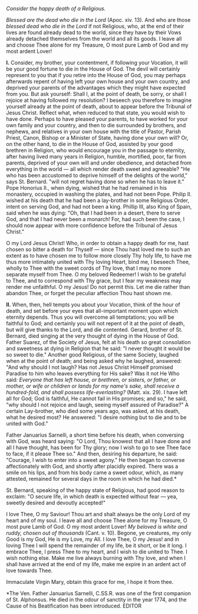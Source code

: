 
*Consider the happy death of a Religious.*

*Blessed are the dead who die in the Lord* (Apoc. xiv. 13). And who are those *blessed dead who die in the Lord* if not Religious, who, at the end of their lives are found already dead to the world, since they have by their Vows already detached themselves from the world and all its goods. I leave all and choose Thee alone for my Treasure, O most pure Lamb of God and my most ardent Lover!

**I\.** Consider, my brother, your contentment, if following your Vocation, it will be your good fortune to die in the House of God. The devil will certainly represent to you that if you retire into the House of God, you may perhaps afterwards repent of having left your own house and your own country, and deprived your parents of the advantages which they might have expected from you. But ask yourself: Shall I, at the point of death, be sorry, or shall I rejoice at having followed my resolution? I beseech you therefore to imagine yourself already at the point of death, about to appear before the Tribunal of Jesus Christ. Reflect what, when reduced to that state, you would wish to have done. Perhaps to have pleased your parents, to have worked for your own family and your country, and then to die surrounded by brothers, and nephews, and relatives in your own house with the title of Pastor, Parish Priest, Canon, Bishop or a Minister of State, having done your own will? Or, on the other hand, to die in the House of God, assisted by your good brethren in Religion, who would encourage you in the passage to eternity, after having lived many years in Religion, humble, mortified, poor, far from parents, deprived of your own will and under obedience, and detached from everything in the world — all which render death sweet and agreeable? \"He who has been accustomed to deprive himself of the delights of the world,\" says St. Bernard. \"will not regret having done so when he has to leave it.\" Pope Honorius II., when dying, wished that he had remained in his monastery, occupied in washing the plates, and had not been Pope. Philip II. wished at his death that he had been a lay-brother in some Religious Order, intent on serving God, and had not been a king. Phillip III, also King of Spain, said when he was dying: \"Oh, that I had been in a desert, there to serve God, and that I had never been a monarch! For, had such been the case, I should now appear with more confidence before the Tribunal of Jesus Christ.\"

O my Lord Jesus Christ! Who, in order to obtain a happy death for me, hast chosen so bitter a death for Thyself — since Thou hast loved me to such an extent as to have chosen me to follow more closely Thy holy life, to have me thus more intimately united with Thy loving Heart, bind me, I beseech Thee, wholly to Thee with the sweet cords of Thy love, that I may no more separate myself from Thee. O my beloved Redeemer! I wish to be grateful to Thee, and to correspond with Thy grace, but I fear my weakness may render me unfaithful. O my Jesus! Do not permit this. Let me die rather than abandon Thee, or forget the peculiar affection Thou hast shown me.

**II\.** When, then, hell tempts you about your Vocation, think of the hour of death, and set before your eyes that all-important moment upon which eternity depends. Thus you will overcome all temptations; you will be faithful to God; and certainly you will not repent of it at the point of death, but will give thanks to the Lord, and die contented. Gerard, brother of St. Bernard, died singing at the very thought of dying in the House of God. Father Suarez, of the Society of Jesus, felt at his death so great consolation and sweetness at dying in Religion that he said: \"I never thought it would be so sweet to die.\" Another good Religious, of the same Society, laughed when at the point of death; and being asked why he laughed, answered: \"And why should I not laugh? Has not Jesus Christ Himself promised Paradise to him who leaves everything for His sake? Was it not He Who said: *Everyone that has left house, or brethren, or sisters, or father, or mother, or wife or children or lands for my name\'s sake, shall receive a hundred-fold, and shall possess life-everlasting?* (Matt. xix. 29). I have left all for God; God is faithful, He cannot fail in His promises; and so,\" he said, \"why should I not rejoice and laugh, seeing myself assured of Paradise?\" A certain Lay-brother, who died some years ago, was asked, at his death, what he desired most? He answered: \"I desire nothing but to die and to be united with God.\"

Father Januarius Sarnelli, a short time before his death, when conversing with God, was heard saying: \"O Lord, Thou knowest that all I have done and all I have thought, has been for Thy glory; now I wish to go to see Thee face to face, if it please Thee so.\" And then, desiring his departure, he said: \"Courage, I wish to enter into a sweet agony.\" He then began to converse affectionately with God, and shortly after placidly expired. There was a smile on his lips, and from his body came a sweet odour, which, as many attested, remained for several days in the room in which he had died.\*

St. Bernard, speaking of the happy state of Religious, had good reason to exclaim: \"O secure life, in which death is expected without fear — yea, sweetly desired and devoutly accepted!\"

I love Thee, O my Saviour! Thou art and shalt always be the only Lord of my heart and of my soul. I leave all and choose Thee alone for my Treasure, O most pure Lamb of God. O my most ardent Lover! *My beloved is white and ruddy, chosen out of thousands* (Cant. v. 10). Begone, ye creatures, my only Good is my God, He is my Love, my All. I love Thee, O my Jesus! and in loving Thee I will spend the remainder of my life, be it short, or be it long. I embrace Thee, I press Thee to my heart, and I wish to die united to Thee. I wish nothing else. Make me live always burning with Thy love, and when I shall have arrived at the end of my life, make me expire in an ardent act of love towards Thee.

Immaculate Virgin Mary, obtain this grace for me, I hope it from thee.

\*The Ven. Father Januarius Sarnelli, C.SS.R. was one of the first companion of St. Alphonsus. He died in the odour of sanctity in the year 1774, and the Cause of his Beatification has been introduced. EDITOR

